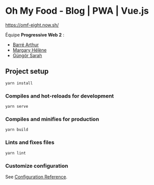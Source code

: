 # Oh My Food - Blog | PWA | Vue.js

https://omf-eight.now.sh/

Équipe **Progressive Web 2** :

- [Barré Arthur](https://github.com/ArthurBarre)
- [Margary Hélène](https://github.com/hlnmargary)
- [Güngör Sarah](https://github.com/shatice)

## Project setup
```
yarn install
```

### Compiles and hot-reloads for development
```
yarn serve
```

### Compiles and minifies for production
```
yarn build
```

### Lints and fixes files
```
yarn lint
```

### Customize configuration
See [Configuration Reference](https://cli.vuejs.org/config/).
